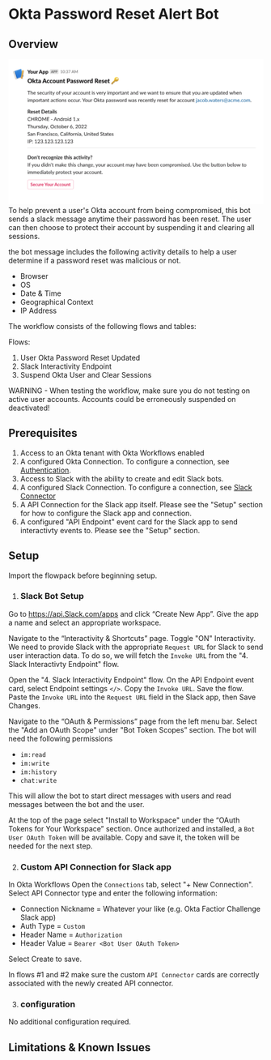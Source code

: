 # Okta Password Reset Alert Bot

## Overview
![Example](/Slack/Okta%20Password%20Reset%20Alert%20bot/Example.png)
To help prevent a user's Okta account from being compromised, this bot sends a slack message anytime their password has been reset. The user can then choose to protect their account by suspending it and clearing all sessions.

the bot message includes the following activity details to help a user determine if a password reset was malicious or not.
* Browser
* OS
* Date & Time
* Geographical Context
* IP Address

The workflow consists of the following flows and tables:

Flows:
1. User Okta Password Reset Updated
2. Slack Interactivity Endpoint
3. Suspend Okta User and Clear Sessions


WARNING - When testing the workflow, make sure you do not testing on active user accounts. Accounts could be erroneously suspended on deactivated!

## Prerequisites
1. Access to an Okta tenant with Okta Workflows enabled
2. A configured Okta Connection. To configure a connection, see [Authentication](https://help.okta.com/wf/en-us/Content/Topics/Workflows/connector-reference/okta/overviews/authorization.htm).
3. Access to Slack with the ability to create and edit Slack bots.
4. A configured Slack Connection. To configure a connection, see [Slack Connector](https://help.okta.com/wf/en-us/Content/Topics/Workflows/connector-reference/Slack/Slack.htm)
5. A API Connection for the Slack app itself. Please see the "Setup" section for how to configure the Slack app and connection.
6. A configured "API Endpoint" event card for the Slack app to send interactivty events to. Please see the "Setup" section.

## Setup
Import the flowpack before beginning setup.

1. ### Slack Bot Setup

Go to https://api.Slack.com/apps and click “Create New App”. Give the app a name and select an appropriate workspace.

Navigate to the “Interactivity & Shortcuts” page. Toggle "ON" Interactivity. We need to provide Slack with the appropriate `Request URL` for Slack to send user interaction data. To do so, we will fetch the `Invoke URL` from  the "4. Slack Interactivty Endpoint" flow.

Open the "4. Slack Interactivity Endpoint" flow. On the API Endpoint event card, select Endpoint settings `</>`. Copy the `Invoke URL`. Save the flow. Paste the `Invoke URL` into the `Request URL` field in the Slack app, then Save Changes.

Navigate to the “OAuth & Permissions” page from the left menu bar. Select the "Add an OAuth Scope" under "Bot Token Scopes” section. The bot will need the following permissions
* `im:read`
* `im:write`
* `im:history`
* `chat:write`

This will allow the bot to start direct messages with users and read messages between the bot and the user. 

At the top of the page select "Install to Workspace" under the “OAuth Tokens for Your Workspace” section. Once authorized and installed, a `Bot User OAuth Token` will be available. Copy and save it, the token will be needed for the next step.

2. ### Custom API Connection for Slack app
In Okta Workflows Open the `Connections` tab, select "+ New Connection". Select API Connector type and enter the following information:
* Connection Nickname = Whatever your like (e.g. Okta Factior Challenge Slack app)
* Auth Type = `Custom`
* Header Name = `Authorization`
* Header Value = `Bearer <Bot User OAuth Token>`

Select Create to save.

In flows  #1 and #2 make sure the custom `API Connector` cards are correctly associated with the newly created API connector. 

3. ### configuration
No additional configuration required. 

## Limitations & Known Issues

